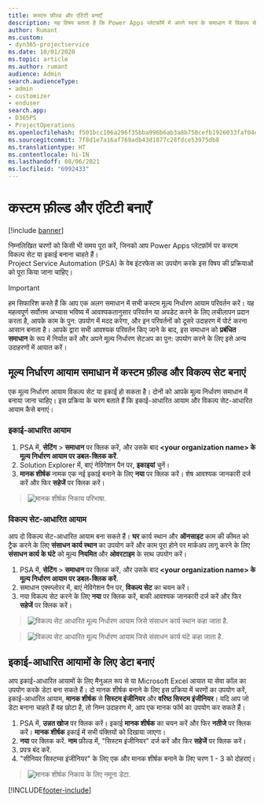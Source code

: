 ```yaml
---
title: कस्टम फ़ील्ड और एंटिटी बनाएँ
description: यह विषय बताता है कि Power Apps प्लेटफ़ॉर्म में अपने स्वयं के समाधान में विकल्प सेट और इकाईयाँ कैसे बनाएं.
author: Rumant
ms.custom:
- dyn365-projectservice
ms.date: 10/01/2020
ms.topic: article
ms.author: rumant
audience: Admin
search.audienceType:
- admin
- customizer
- enduser
search.app:
- D365PS
- ProjectOperations
ms.openlocfilehash: f501bcc106a296f35bba996b6ab3a8b758cefb1926033faf04ee23c42bc94d39
ms.sourcegitcommit: 7f8d1e7a16af769adb43d1877c28fdce53975db8
ms.translationtype: HT
ms.contentlocale: hi-IN
ms.lasthandoff: 08/06/2021
ms.locfileid: "6992433"
---
```

# <a name="create-custom-fields-and-entities"></a>कस्टम फ़ील्ड और एंटिटी बनाएँ 

[!include [banner](../includes/psa-now-project-operations.md)]

निम्नलिखित चरणों को किसी भी समय पूरा करें, जिनको आप Power Apps प्लेटफ़ॉर्म पर कस्टम विकल्प सेट या इकाई बनाना चाहते हैं।  
Project Service Automation (PSA) के वेब इंटरफेस का उपयोग करके इस विषय की प्रक्रियाओं को पूरा किया जाना चाहिए।

> [!IMPORTANT]
> हम सिफारिश करते हैं कि आप एक अलग समाधान में सभी कस्टम मूल्य निर्धारण आयाम परिवर्तन करें। यह महत्वपूर्ण सर्वोत्तम अभ्यास भविष्य में आवश्यकतानुसार परिवर्तन या अपडेट करने के लिए लचीलापन प्रदान करता है, आपके काम के पुन: उपयोग में मदद करेगा, और इन परिवर्तनों को दूसरे उदाहरण में पोर्ट करना आसान बनाता है। आपके द्वारा सभी आवश्यक परिवर्तन किए जाने के बाद, इस समाधान को **प्रबंधित समाधान** के रूप में निर्यात करें और अपने मूल्य निर्धारण सेटअप का पुन: उपयोग करने के लिए इसे अन्य उदाहरणों में आयात करें।

  
## <a name="create-custom-fields-and-option-sets-in-the-pricing-dimension-solution"></a>मूल्य निर्धारण आयाम समाधान में कस्टम फ़ील्ड और विकल्प सेट बनाएं

एक मूल्य निर्धारण आयाम विकल्प सेट या इकाई हो सकता है। दोनों को आपके मूल्य निर्धारण समाधान में बनाया जाना चाहिए। इस प्रक्रिया के चरण बताते हैं कि इकाई-आधारित आयाम और विकल्प सेट-आधारित आयाम कैसे बनाएं।

### <a name="entity-based-dimensions"></a>इकाई-आधारित आयाम

1. PSA में, **सेटिंग** > **समाधान** पर क्लिक करें, और उसके बाद **\<your organization name> के मूल्य निर्धारण आयाम पर डबल-क्लिक करें**.
2. Solution Explorer में, बाएं नेविगेशन पैन पर, **इकाइयां** चुनें।
3. **मानक शीर्षक** नामक एक नई इकाई बनाने के लिए **नया** पर क्लिक करें। शेष आवश्यक जानकारी दर्ज करें और फिर **सहेजें** पर क्लिक करें।

> ![मानक शीर्षक निकाय परिभाषा.](media/Standard-Title-entity-definition.png)


### <a name="option-set-based-dimensions"></a>विकल्प सेट-आधारित आयाम 
आप दो विकल्प सेट-आधारित आयाम बना सकते हैं। **घर** कार्य स्थान और **ऑनसाइट** काम की कीमत को ट्रैक करने के लिए **संसाधन कार्य स्थान** का उपयोग करें और काम पूरा होने पर मार्कअप लागू करने के लिए **संसाधन कार्य के घंटे** को मूल्य **नियमित** और **ओवरटाइम** के साथ उपयोग करें।


1. PSA में, **सेटिंग** > **समाधान** पर क्लिक करें, और उसके बाद **\<your organization name> के मूल्य निर्धारण आयाम पर डबल-क्लिक करें**. 
2. समाधान एक्स्प्लोरर में, बाएं नेविगेशन पैन पर, **विकल्प सेट** का चयन करें। 
3. नया विकल्प सेट करने के लिए **नया** पर क्लिक करें, बाकी आवश्यक जानकारी दर्ज करें और फिर **सहेजें** पर क्लिक करें।

> ![विकल्प सेट आधारित मूल्य निर्धारण आयाम जिसे संसाधन कार्य स्थान कहा जाता है.](media/Option-set-PD-called-Resource-Work-Location.png)

> ![विकल्प सेट आधारित मूल्य निर्धारण आयाम जिसे संसाधन कार्य घंटे कहा जाता है.](media/Option-set-PD-called-Resource-Work-Hours.PNG)


## <a name="create-data-for-entity-based-dimensions"></a>इकाई-आधारित आयामों के लिए डेटा बनाएं

आप इकाई-आधारित आयामों के लिए मैनुअल रूप से या Microsoft Excel आयात या सेवा कॉल का उपयोग करके डेटा बना सकते हैं। दो मानक शीर्षक बनाने के लिए इस प्रक्रिया में चरणों का उपयोग करें, इकाई-आधारित आयाम, **मानक शीर्षक** से **सिस्टम इंजीनियर** और **वरिष्ठ सिस्टम इंजीनियर**। यदि आप जो डेटा बनाना चाहते हैं वह छोटा है, तो निम्न उदाहरण में, आप एक मानक फॉर्म का उपयोग कर सकते हैं।

1. PSA में, **उन्नत खोज** पर क्लिक करें। इकाई **मानक शीर्षक** का चयन करें और फिर **नतीजे** पर क्लिक करें। **मानक शीर्षक** इकाई में सभी पंक्तियों को दिखाया जाएगा।
2. **नया** पर क्लिक करें. **नाम** फ़ील्ड में, "सिस्टम इंजीनियर" दर्ज करें और फिर **सहेजें** पर क्लिक करें।
3. प्रपत्र बंद करें. 
4. "सीनियर सिस्टम्स इंजीनियर" के लिए एक और मानक शीर्षक बनाने के लिए चरण 1 - 3 को दोहराएं।

> ![मानक शीर्षक निकाय के लिए नमूना डेटा.](media/ST-data.png)




[!INCLUDE[footer-include](../includes/footer-banner.md)]